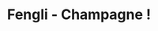 ---
templateKey: product-post
title: Fengli - Champagne !
description: Champagne ! Chengdu, China, 2017.
reference: 20 x 30 cm, Fujicolor. Crystal Archive Paper. Edition of 60 dated, signed and numbered.
creator: Beijing Silvermine
action: https://www.beijingsilvermine.com/store/print-fengli-champagne
price: 22
featuredimage: /img/asymetrics_market2.jpg
overprint: overprint
count: "2"
---